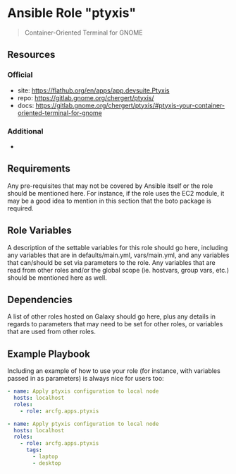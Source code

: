 # Ansible Role "ptyxis"

> Container-Oriented Terminal for GNOME

## Resources

### Official

- site: https://flathub.org/en/apps/app.devsuite.Ptyxis
- repo: https://gitlab.gnome.org/chergert/ptyxis/
- docs: https://gitlab.gnome.org/chergert/ptyxis/#ptyxis-your-container-oriented-terminal-for-gnome

### Additional

-

## Requirements

Any pre-requisites that may not be covered by Ansible itself or the role should be mentioned here. For instance, if the
role uses the EC2 module, it may be a good idea to mention in this section that the boto package is required.

## Role Variables

A description of the settable variables for this role should go here, including any variables that are in
defaults/main.yml, vars/main.yml, and any variables that can/should be set via parameters to the role. Any variables
that are read from other roles and/or the global scope (ie. hostvars, group vars, etc.) should be mentioned here as
well.

## Dependencies

A list of other roles hosted on Galaxy should go here, plus any details in regards to parameters that may need to be set
for other roles, or variables that are used from other roles.

## Example Playbook

Including an example of how to use your role (for instance, with variables passed in as parameters) is always nice for
users too:

```yaml
- name: Apply ptyxis configuration to local node
  hosts: localhost
  roles:
    - role: arcfg.apps.ptyxis
```

```yaml
- name: Apply ptyxis configuration to local node
  hosts: localhost
  roles:
    - role: arcfg.apps.ptyxis
      tags:
        - laptop
        - desktop
```
